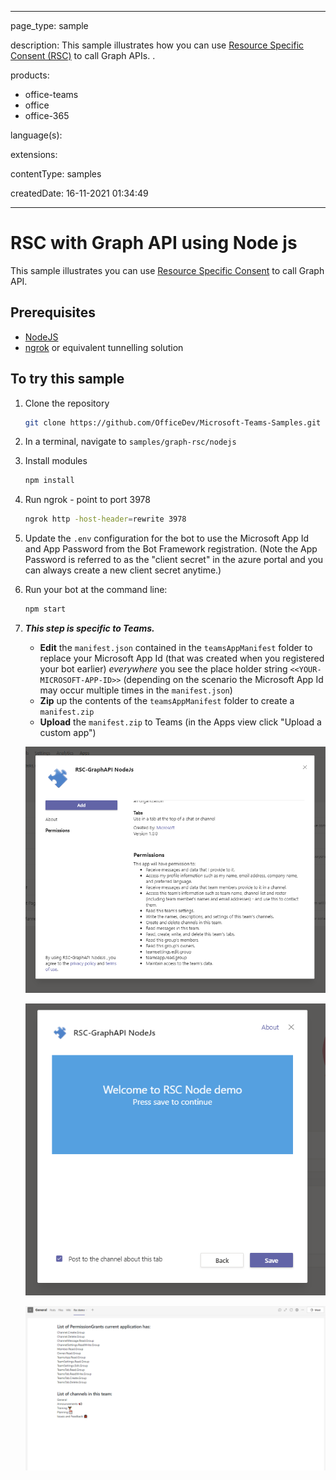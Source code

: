 
---

page_type: sample

description: This sample illustrates how you can use [Resource Specific Consent (RSC)](https://docs.microsoft.com/en-us/microsoftteams/platform/graph-api/rsc/resource-specific-consent) to call Graph APIs. .

products:
- office-teams
- office
- office-365

language(s):


extensions:

contentType: samples

createdDate: 16-11-2021 01:34:49

---
# RSC with Graph API using Node js

This sample illustrates you can use [Resource Specific Consent](https://docs.microsoft.com/en-us/microsoftteams/platform/graph-api/rsc/resource-specific-consent) to call Graph API.


## Prerequisites

- [NodeJS](https://nodejs.org/en/)
- [ngrok](https://ngrok.com/) or equivalent tunnelling solution

## To try this sample

1) Clone the repository

    ```bash
    git clone https://github.com/OfficeDev/Microsoft-Teams-Samples.git
    ```

1) In a terminal, navigate to `samples/graph-rsc/nodejs`

1) Install modules

    ```bash
    npm install
    ```

1) Run ngrok - point to port 3978

    ```bash
    ngrok http -host-header=rewrite 3978
    ```


1) Update the `.env` configuration for the bot to use the Microsoft App Id and App Password from the Bot Framework registration. (Note the App Password is referred to as the "client secret" in the azure portal and you can always create a new client secret anytime.)

1) Run your bot at the command line:

    ```bash
    npm start
    ```

1) __*This step is specific to Teams.*__
    - **Edit** the `manifest.json` contained in the  `teamsAppManifest` folder to replace your Microsoft App Id (that was created when you registered your bot earlier) *everywhere* you see the place holder string `<<YOUR-MICROSOFT-APP-ID>>` (depending on the scenario the Microsoft App Id may occur multiple times in the `manifest.json`)
    - **Zip** up the contents of the `teamsAppManifest` folder to create a `manifest.zip`
    - **Upload** the `manifest.zip` to Teams (in the Apps view click "Upload a custom app")

   ![](./Images/image1.PNG)


   ![](./Images/image2.PNG)


   ![](./Images/image3.PNG)



